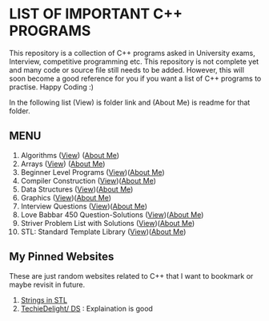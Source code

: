 # LIST OF IMPORTANT C++ PROGRAMS

This repository is a collection of C++ programs asked in University exams, Interview, competitive programming etc. This repository is not complete yet and many code or source file still needs to be added. However, this will soon become a good reference for you if you want a list of C++ programs to practise. Happy Coding :)

In the following list (View) is folder link and (About Me) is readme for that folder.

## MENU

1. Algorithms ([View](https://github.com/swati-gwc/Cpp-programs/tree/master/Algorithms)) ([About Me](Algorithms/))
2. Arrays ([View](https://github.com/swati-gwc/Cpp-programs/tree/master/Arrays)) ([About Me](Arrays/))
3. Beginner Level Programs ([View](https://github.com/swati-gwc/Cpp-programs/tree/master/Beginner%20practise%20programs%20in%20Cpp))([About Me](https://github.com/swati-gwc/Cpp-programs/blob/master/Beginner%20practise%20programs%20in%20Cpp/BeginnerPrograms_ReadMe.md))
4. Compiler Construction ([View](https://github.com/swati-gwc/Cpp-programs/tree/master/Compiler%20Construction))([About Me](https://github.com/swati-gwc/Cpp-programs/blob/master/Compiler%20Construction/CompilerConstruction_ReadMe.md))
5. Data Structures ([View](https://github.com/swati-gwc/Cpp-programs/tree/master/Data%20Structures))([About Me](https://github.com/swati-gwc/Cpp-programs/blob/master/Data%20Structures/DS_ReadMe.md))
6. Graphics ([View](https://github.com/swati-gwc/Cpp-programs/tree/master/Graphics%20in%20Cpp))([About Me](https://github.com/swati-gwc/Cpp-programs/blob/master/Graphics%20in%20Cpp/Graphics_ReadMe.md))
7. Interview Questions ([View](https://github.com/swati-gwc/Cpp-programs/tree/master/Interview%20Questions))([About Me](https://github.com/swati-gwc/Cpp-programs/blob/master/Interview%20Questions/InterviewQues_ReadMe.md))
8. Love Babbar 450 Question-Solutions ([View](https://github.com/swati-gwc/Cpp-programs/tree/master/Love%20Babbar%20450%20ques%20solutions))([About Me](https://github.com/swati-gwc/Cpp-programs/blob/master/Love%20Babbar%20450%20ques%20solutions/450Ques_ReadMe.md))
9. Striver Problem List with Solutions ([View](https://github.com/swati-gwc/Cpp-programs/tree/master/Striver%20List%20solutions))([About Me](Striver%20List%20solutions))
10. STL: Standard Template Library ([View](https://github.com/swati-gwc/Cpp-programs/tree/master/stl))([About Me](https://github.com/swati-gwc/Cpp-programs/blob/master/stl/STL_ReadMe.md))


## My Pinned Websites 

These are just random websites related to C++ that I want to bookmark or maybe revisit in future.
1. [Strings in STL](https://www.codesdope.com/cpp-stdstring/)
2. [TechieDelight/ DS](https://www.techiedelight.com/data-structures-and-algorithms-problems/) : Explaination is good

